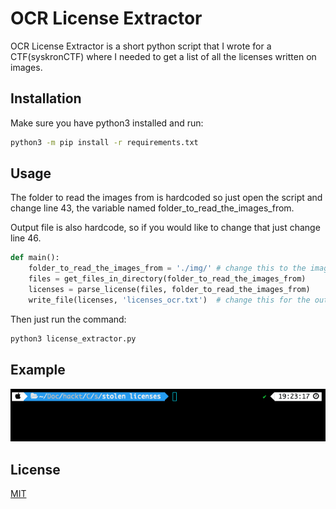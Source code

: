 # OCR License Extractor

OCR License Extractor is a short python script that I wrote for a CTF(syskronCTF) where I needed to get a list of all the licenses written on images.

## Installation

Make sure you have python3 installed and run:

```bash
python3 -m pip install -r requirements.txt
```

## Usage

The folder to read the images from is hardcoded so just open the script and change line 43, the variable named folder_to_read_the_images_from.

Output file is also hardcode, so if you would like to change that just change line 46.

```python
def main():
    folder_to_read_the_images_from = './img/' # change this to the images folder
    files = get_files_in_directory(folder_to_read_the_images_from)
    licenses = parse_license(files, folder_to_read_the_images_from)
    write_file(licenses, 'licenses_ocr.txt')  # change this for the output file

```

Then just run the command:
```bash
python3 license_extractor.py
```

## Example

![Example](https://github.com/marcos10soares/ocr_license_extractor/blob/main/yKLbXzLJ7H.gif?raw=true)

## License
[MIT](https://choosealicense.com/licenses/mit/)